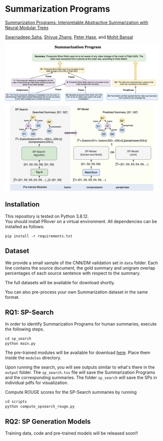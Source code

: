 # Summarization Programs

[Summarization Programs: Interpretable Abstractive Summarization with Neural Modular Trees](https://arxiv.org/abs/2209.10492)

[Swarnadeep Saha](https://swarnahub.github.io/), [Shiyue Zhang](https://www.cs.unc.edu/~shiyue/), [Peter Hase](https://peterbhase.github.io/), and [Mohit Bansal](https://www.cs.unc.edu/~mbansal/)

![image](./assets/sum_prog.png)

![image](./assets/rq_overview.png)

## Installation
This repository is tested on Python 3.8.12.  
You should install PRover on a virtual environment. All dependencies can be installed as follows:
```
pip install -r requirements.txt
```

## Dataset
We provide a small sample of the CNN/DM validation set in `data` folder. Each line contains the source document, the gold summary and unigram overlap percentages of each source sentence with respect to the summary.

The full datasets will be available for download shortly.

You can also pre-process your own Summarization dataset in the same format.

## RQ1: SP-Search

In order to identify Summarization Programs for human summaries, execute the following steps.
```
cd sp_search
python main.py
```
The pre-trained modules will be available for download [here](https://drive.google.com/drive/folders/1Wn9ZHF91hFbYC3cGNnAaWZe-TihF4taI?usp=sharing). Place them inside the `modules` directory.

Upon running the search, you will see outputs similar to what's there in the `output` folder. The `sp_search.tsv` file will save the Summarization Programs and the corresponding summaries. The folder `sp_search` will save the SPs in individual pdfs for visualization.

Compute ROUGE scores for the SP-Search summaries by running
```
cd scripts
python compute_spsearch_rouge.py
```
## RQ2: SP Generation Models

Training data, code and pre-trained models will be released soon!!